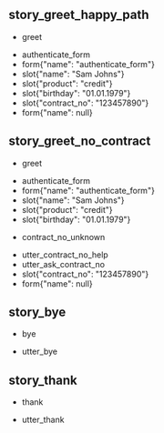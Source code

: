 ## story_greet_happy_path <!--- The name of the story. It is not mandatory, but useful for debugging. --> 
* greet <!--- User input expressed as intent. In this case it represents users message 'Hello'. --> 
 - authenticate_form
 - form{"name": "authenticate_form"} <!--- The response of the chatbot expressed as an action. In this case it represents chatbot's response 'Hello, how can I help?' --> 
 - slot{"name": "Sam Johns"}
 - slot{"product": "credit"}
 - slot{"birthday": "01.01.1979"}
 - slot{"contract_no": "123457890"}
 - form{"name": null}
 
## story_greet_no_contract
* greet <!--- User input expressed as intent. In this case it represents users message 'Hello'. --> 
 - authenticate_form
 - form{"name": "authenticate_form"} <!--- The response of the chatbot expressed as an action. In this case it represents chatbot's response 'Hello, how can I help?' --> 
 - slot{"name": "Sam Johns"}
 - slot{"product": "credit"}
 - slot{"birthday": "01.01.1979"}
* contract_no_unknown
 - utter_contract_no_help
 - utter_ask_contract_no
 - slot{"contract_no": "123457890"}
 - form{"name": null}

## story_bye
* bye
 - utter_bye

## story_thank
* thank
 - utter_thank